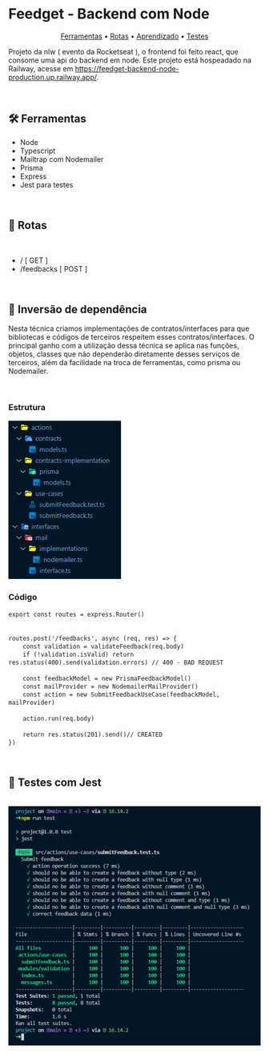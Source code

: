 <h1>Feedget - Backend com Node</h1>
<p align="center">
<a href="#tools">Ferramentas</a> • 
<a href="#routes">Rotas</a> • 
<a href="#study">Aprendizado</a> • 
<a href="#tests">Testes</a>
</p>
<p>Projeto da nlw ( evento da Rocketseat ), o frontend foi feito react, que consome uma api do backend em node. Este projeto está hospeadado na Railway, acesse em <a href="https://feedget-backend-node-production.up.railway.app/">https://feedget-backend-node-production.up.railway.app/</a>.</p>

<br>
<h2 id="tools">🛠️ Ferramentas</h2>

<ul>
<li>Node</li>
<li>Typescript</li>
<li>Mailtrap com Nodemailer</li>
<li>Prisma</li>
<li>Express</li>
<li>Jest para testes</li>
</ul>

<br>
<h2 id="routes">🔗 Rotas</h2>

<br>
<ul>
<li>/ [ GET ]</li>
<li>/feedbacks [ POST ]</li>
</ul>

<br>
<h2 id="study">🚀 Inversão de dependência</h2>
<p>
    Nesta técnica criamos implementações de contratos/interfaces para que bibliotecas e códigos de terceiros respeitem esses contratos/interfaces. O principal
    ganho com a utilização dessa técnica se aplica nas funções, objetos, classes que não dependerão diretamente desses serviços de terceiros, além da facilidade na
    troca de ferramentas, como prisma ou Nodemailer.
</p>

<br>
<h3>Estrutura</h3>
<img src="./readme/folders.PNG">

<br>
<h3>Código</h3>

```
export const routes = express.Router()


routes.post('/feedbacks', async (req, res) => {
    const validation = validateFeedback(req.body)
    if (!validation.isValid) return res.status(400).send(validation.errors) // 400 - BAD REQUEST

    const feedbackModel = new PrismaFeedbackModel()
    const mailProvider = new NodemailerMailProvider()
    const action = new SubmitFeedbackUseCase(feedbackModel, mailProvider)

    action.run(req.body)

    return res.status(201).send()// CREATED
})
```

<br>
<h2 id="tests">🧪 Testes com Jest</h2>
<br>
<img src="./readme/test_terminal.PNG" >
